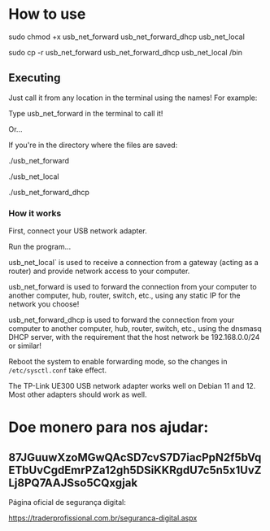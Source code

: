 # How to use

sudo chmod +x usb_net_forward usb_net_forward_dhcp usb_net_local

sudo cp -r usb_net_forward usb_net_forward_dhcp usb_net_local /bin

## Executing

Just call it from any location in the terminal using the names! For example:

Type usb_net_forward in the terminal to call it!

Or...

If you're in the directory where the files are saved:

./usb_net_forward

./usb_net_local

./usb_net_forward_dhcp

### How it works

First, connect your USB network adapter.

Run the program...

usb_net_local` is used to receive a connection from a gateway (acting as a router) and provide network access to your computer.

usb_net_forward is used to forward the connection from your computer to another computer, hub, router, switch, etc., using any static IP for the network you choose!

usb_net_forward_dhcp is used to forward the connection from your computer to another computer, hub, router, switch, etc., using the dnsmasq DHCP server, with the requirement that the host network be 192.168.0.0/24 or similar!

Reboot the system to enable forwarding mode, so the changes in `/etc/sysctl.conf` take effect.

The TP-Link UE300 USB network adapter works well on Debian 11 and 12. Most other adapters should work as well.


# Doe monero para nos ajudar: 

## 87JGuuwXzoMGwQAcSD7cvS7D7iacPpN2f5bVqETbUvCgdEmrPZa12gh5DSiKKRgdU7c5n5x1UvZLj8PQ7AAJSso5CQxgjak

Página oficial de segurança digital:

https://traderprofissional.com.br/seguranca-digital.aspx
